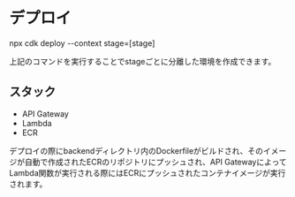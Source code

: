 # デプロイ
npx cdk deploy --context stage=[stage]

上記のコマンドを実行することでstageごとに分離した環境を作成できます。

## スタック
  -  API Gateway
  -  Lambda
  -  ECR

デプロイの際にbackendディレクトリ内のDockerfileがビルドされ、そのイメージが自動で作成されたECRのリポジトリにプッシュされ、API GatewayによってLambda関数が実行される際にはECRにプッシュされたコンテナイメージが実行されます。
